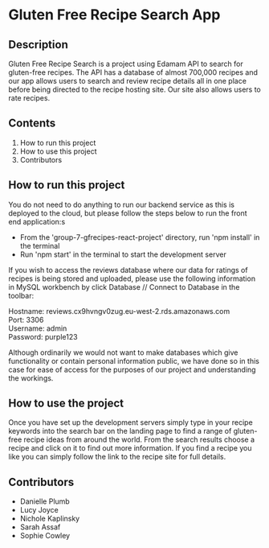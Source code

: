 
#  Gluten Free Recipe Search App 



## Description

Gluten Free Recipe Search is a project using Edamam API to search for gluten-free recipes. The API has a database of almost 700,000 recipes and our app allows users to search and review recipe details all in one place before being directed to the recipe hosting site. 
Our site also allows users to rate recipes. 

## Contents
1. How to run this project
2. How to use this project
3. Contributors

## How to run this project

You do not need to do anything to run our backend service as this is deployed to the cloud, but please follow the steps below to run the front end application:s
* From the 'group-7-gfrecipes-react-project' directory, run 'npm install' in the terminal
* Run 'npm start' in the terminal to start the development server

If you wish to access the reviews database where our data for ratings of recipes is being stored and uploaded, please use the following information in MySQL workbench by click Database // Connect to Database in the toolbar:

Hostname: reviews.cx9hvngv0zug.eu-west-2.rds.amazonaws.com<br>
Port: 3306<br>
Username: admin<br>
Password: purple123<br>

Although ordinarily we would not want to make databases which give functionality or contain personal information public, we have done so in this case for ease of access for the purposes of our project and understanding the workings.

## How to use the project

Once you have set up the development servers simply type in your recipe keywords into the search bar on the landing page to find a range of gluten-free recipe ideas from around the world. From the search results choose a recipe and click on it to find out more information. If you find a recipe you like you can simply follow the link to the recipe site for full details. 


## Contributors 

* Danielle Plumb
* Lucy Joyce
* Nichole Kaplinsky
* Sarah Assaf
* Sophie Cowley 
